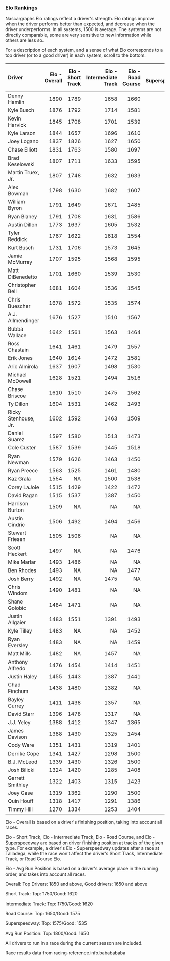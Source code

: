 ### Elo Rankings

Nascargraphs Elo ratings reflect a driver's strength. 
          Elo ratings improve when the driver performs better than expected, and decrease when the driver underperforms.
          In all systems, 1500 is average. The systems are not directly comparable, some are very sensitive to new information while others are less so.
          
For a description of each system, and a sense of what Elo corresponds to a top driver (or to a good driver) in each system, scroll to the bottom.


|Driver               | Elo - Overall| Elo - Short Track| Elo - Intermediate Track| Elo - Road Course| Elo - Superspeedway| Elo - Avg Run Position|
|:--------------------|-------------:|-----------------:|------------------------:|-----------------:|-------------------:|----------------------:|
|Denny Hamlin         |          1890|              1789|                     1658|              1660|                1605|                   1825|
|Kyle Busch           |          1876|              1792|                     1714|              1581|                1509|                   1825|
|Kevin Harvick        |          1845|              1708|                     1701|              1539|                1556|                   1725|
|Kyle Larson          |          1844|              1657|                     1696|              1610|                1497|                   1828|
|Joey Logano          |          1837|              1826|                     1627|              1650|                1536|                   1782|
|Chase Elliott        |          1831|              1763|                     1580|              1697|                1541|                   1793|
|Brad Keselowski      |          1807|              1711|                     1633|              1595|                1528|                   1734|
|Martin Truex, Jr.    |          1807|              1748|                     1632|              1633|                1486|                   1768|
|Alex Bowman          |          1798|              1630|                     1682|              1607|                1497|                   1768|
|William Byron        |          1791|              1649|                     1671|              1485|                1535|                   1793|
|Ryan Blaney          |          1791|              1708|                     1631|              1586|                1541|                   1707|
|Austin Dillon        |          1773|              1637|                     1605|              1532|                1553|                   1676|
|Tyler Reddick        |          1767|              1622|                     1618|              1554|                1507|                   1752|
|Kurt Busch           |          1731|              1706|                     1573|              1645|                1502|                   1746|
|Jamie McMurray       |          1707|              1595|                     1568|              1595|                1501|                   1664|
|Matt DiBenedetto     |          1701|              1660|                     1539|              1530|                1496|                   1687|
|Christopher Bell     |          1681|              1604|                     1536|              1545|                1495|                   1694|
|Chris Buescher       |          1678|              1572|                     1535|              1574|                1522|                   1650|
|A.J. Allmendinger    |          1676|              1527|                     1510|              1567|                1552|                   1668|
|Bubba Wallace        |          1642|              1561|                     1563|              1464|                1524|                   1641|
|Ross Chastain        |          1641|              1461|                     1479|              1557|                1521|                   1659|
|Erik Jones           |          1640|              1614|                     1472|              1581|                1491|                   1605|
|Aric Almirola        |          1637|              1607|                     1498|              1530|                1551|                   1636|
|Michael McDowell     |          1628|              1521|                     1494|              1516|                1536|                   1614|
|Chase Briscoe        |          1610|              1510|                     1475|              1562|                1512|                   1622|
|Ty Dillon            |          1604|              1531|                     1462|              1493|                1559|                   1571|
|Ricky Stenhouse, Jr. |          1602|              1592|                     1463|              1509|                1524|                   1586|
|Daniel Suarez        |          1597|              1580|                     1513|              1473|                1442|                   1552|
|Cole Custer          |          1587|              1539|                     1445|              1518|                1494|                   1561|
|Ryan Newman          |          1579|              1626|                     1463|              1450|                1563|                   1557|
|Ryan Preece          |          1563|              1525|                     1461|              1480|                1529|                   1541|
|Kaz Grala            |          1554|                NA|                     1500|              1538|                1508|                   1526|
|Corey LaJoie         |          1515|              1429|                     1422|              1472|                1527|                   1530|
|David Ragan          |          1515|              1537|                     1387|              1450|                1482|                   1530|
|Harrison Burton      |          1509|                NA|                       NA|                NA|                1501|                   1514|
|Austin Cindric       |          1506|              1492|                     1494|              1456|                1506|                   1578|
|Stewart Friesen      |          1505|              1506|                       NA|                NA|                  NA|                   1510|
|Scott Heckert        |          1497|                NA|                       NA|              1476|                  NA|                   1477|
|Mike Marlar          |          1493|              1486|                       NA|                NA|                  NA|                   1493|
|Ben Rhodes           |          1493|                NA|                       NA|              1477|                  NA|                   1495|
|Josh Berry           |          1492|                NA|                     1475|                NA|                  NA|                   1486|
|Chris Windom         |          1490|              1481|                       NA|                NA|                  NA|                   1488|
|Shane Golobic        |          1484|              1471|                       NA|                NA|                  NA|                   1478|
|Justin Allgaier      |          1483|              1551|                     1391|              1493|                1466|                   1518|
|Kyle Tilley          |          1483|                NA|                       NA|              1452|                  NA|                   1473|
|Ryan Eversley        |          1483|                NA|                       NA|              1459|                  NA|                   1478|
|Matt Mills           |          1482|                NA|                     1457|                NA|                  NA|                   1471|
|Anthony Alfredo      |          1476|              1454|                     1414|              1451|                1499|                   1481|
|Justin Haley         |          1455|              1443|                     1387|              1441|                1515|                   1432|
|Chad Finchum         |          1438|              1480|                     1382|                NA|                  NA|                   1417|
|Bayley Currey        |          1411|              1438|                     1357|                NA|                  NA|                   1400|
|David Starr          |          1396|              1478|                     1317|                NA|                  NA|                   1374|
|J.J. Yeley           |          1388|              1412|                     1347|              1365|                1417|                   1399|
|James Davison        |          1388|              1430|                     1325|              1454|                1474|                   1373|
|Cody Ware            |          1351|              1431|                     1319|              1401|                1467|                   1397|
|Derrike Cope         |          1341|              1427|                     1298|              1500|                1481|                   1338|
|B.J. McLeod          |          1339|              1430|                     1326|              1500|                1471|                   1378|
|Josh Bilicki         |          1324|              1420|                     1285|              1408|                1469|                   1326|
|Garrett Smithley     |          1322|              1403|                     1315|              1423|                1487|                   1344|
|Joey Gase            |          1319|              1362|                     1290|              1500|                1452|                   1323|
|Quin Houff           |          1318|              1417|                     1291|              1386|                1456|                   1333|
|Timmy Hill           |          1270|              1334|                     1253|              1404|                1447|                   1275|

Elo - Overall is based on a driver's finishing position, taking into account all races.

Elo - Short Track, Elo - Intermediate Track, Elo - Road Course, and Elo - Superspeedway
                are based on driver finishing position at tracks of the given type. For example,
                a driver's Elo - Superspeedway updates after a race at Talladega, while the race won't affect
                the driver's Short Track, Intermediate Track, or Road Course Elo.

Elo - Avg Run Position is based on a driver's average place in the running order, and takes into account all races.

Overall: Top Drivers: 1850 and above, Good drivers: 1650 and above

Short Track: Top: 1750/Good: 1620

Intermediate Track: Top: 1750/Good: 1620

Road Course: Top: 1650/Good: 1575

Superspeedway: Top: 1575/Good: 1535

Avg Run Position: Top: 1800/Good: 1650

All drivers to run in a race during the current season are included.
                
Race results data from racing-reference.info.bababababa
